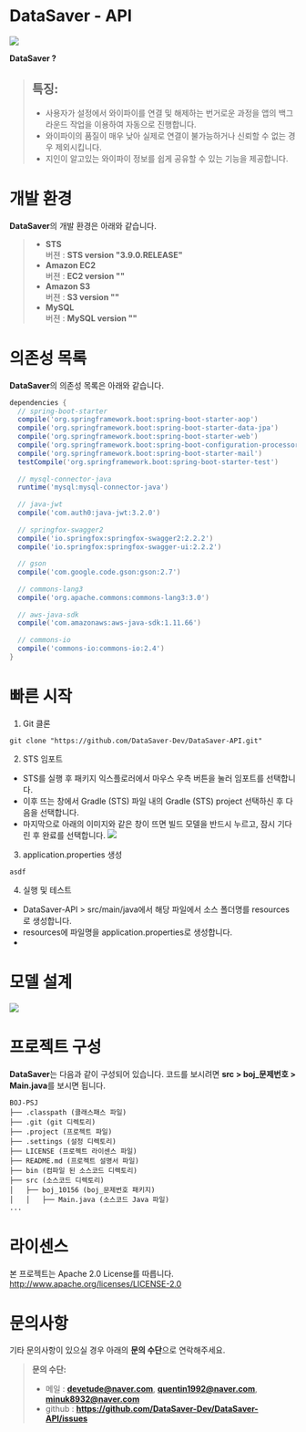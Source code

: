 # DataSaver - API

[![](https://github.com/DataSaver-Dev/DataSaver-API/blob/master/images/logo.png)](https://github.com/DataSaver-Dev/DataSaver-API)

**DataSaver ?**
> ## **특징:**
> - 사용자가 설정에서 와이파이를 연결 및 해제하는 번거로운 과정을 앱의 백그라운드 작업을 이용하여 자동으로 진행합니다.
> - 와이파이의 품질이 매우 낮아 실제로 연결이 불가능하거나 신뢰할 수 없는 경우 제외시킵니다.
> - 지인이 알고있는 와이파이 정보를 쉽게 공유할 수 있는 기능을 제공합니다.


# 개발 환경
**DataSaver**의 개발 환경은 아래와 같습니다.
> - **STS**
<br>버젼 : **STS version "3.9.0.RELEASE"**
> - **Amazon EC2**
<br>버젼 : **EC2 version ""**
> - **Amazon S3**
<br>버젼 : **S3 version ""**
> - **MySQL**
<br>버젼 : **MySQL version ""**

# 의존성 목록
**DataSaver**의 의존성 목록은 아래와 같습니다.
```build.gradle
dependencies {
  // spring-boot-starter
  compile('org.springframework.boot:spring-boot-starter-aop')
  compile('org.springframework.boot:spring-boot-starter-data-jpa')
  compile('org.springframework.boot:spring-boot-starter-web')
  compile('org.springframework.boot:spring-boot-configuration-processor')
  compile('org.springframework.boot:spring-boot-starter-mail')
  testCompile('org.springframework.boot:spring-boot-starter-test')
  
  // mysql-connector-java
  runtime('mysql:mysql-connector-java')
	
  // java-jwt
  compile('com.auth0:java-jwt:3.2.0')
  
  // springfox-swagger2
  compile('io.springfox:springfox-swagger2:2.2.2')
  compile('io.springfox:springfox-swagger-ui:2.2.2')
  
  // gson
  compile('com.google.code.gson:gson:2.7')
  
  // commons-lang3
  compile('org.apache.commons:commons-lang3:3.0')
  
  // aws-java-sdk
  compile('com.amazonaws:aws-java-sdk:1.11.66')
  
  // commons-io
  compile('commons-io:commons-io:2.4')
}
```
# 빠른 시작
1) Git 클론
```text
git clone "https://github.com/DataSaver-Dev/DataSaver-API.git"
```
2) STS 임포트
 - STS를 실행 후 패키지 익스플로러에서 마우스 우측 버튼을 눌러 임포트를 선택합니다.
 - 이후 뜨는 창에서 Gradle (STS) 파일 내의 Gradle (STS) project 선택하신 후 다음을 선택합니다.
 - 마지막으로 아래의 이미지와 같은 창이 뜨면 빌드 모델을 반드시 누르고, 잠시 기다린 후 완료를 선택합니다.
![](https://github.com/DataSaver-Dev/DataSaver-API/blob/master/images/build_gradle_ex.png)
3) application.properties 생성
```application.properties
asdf
```
4) 실행 및 테스트<br>
- DataSaver-API > src/main/java에서 해당 파일에서 소스 폴더명를 resources로 생성합니다.<br>
- resources에 파일명을 application.properties로 생성합니다.<br>
- 


# 모델 설계
![](https://github.com/DataSaver-Dev/DataSaver-API/blob/master/images/datasaver_api_diagram.png)

# 프로젝트 구성
**DataSaver**는 다음과 같이 구성되어 있습니다. 코드를 보시려면 **src > boj_문제번호 > Main.java**를 보시면 됩니다.
```text
BOJ-PSJ
├── .classpath (클래스패스 파일)
├── .git (git 디렉토리)
├── .project (프로젝트 파일)
├── .settings (설정 디렉토리)
├── LICENSE (프로젝트 라이센스 파일)
├── README.md (프로젝트 설명서 파일)
├── bin (컴파일 된 소스코드 디렉토리)
├── src (소스코드 디렉토리)
│   ├── boj_10156 (boj_문제번호 패키지)
│   │   ├── Main.java (소스코드 Java 파일)
...
```

# 라이센스
본 프로젝트는 Apache 2.0 License를 따릅니다. http://www.apache.org/licenses/LICENSE-2.0

# 문의사항
기타 문의사항이 있으실 경우 아래의 **문의 수단**으로 연락해주세요.
> **문의 수단:**
> - 메일 : **devetude@naver.com**, **quentin1992@naver.com**, **minuk8932@naver.com**
> - github : **https://github.com/DataSaver-Dev/DataSaver-API/issues**
